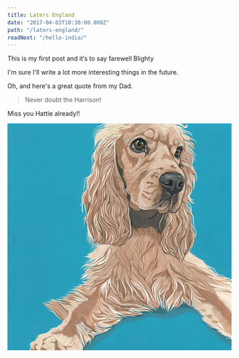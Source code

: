 ```yaml
---
title: Laters England
date: "2017-04-03T10:30:00.000Z"
path: "/laters-england/"
readNext: "/hello-india/"
---
```


This is my first post and it‘s to say farewell Blighty

I'm sure I'll write a lot more interesting things in the future.

Oh, and here's a great quote from my Dad.

>Never doubt the Harrison!

Miss you Hattie already!!

![Hattie the dog](./hattie.jpg)
